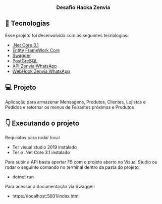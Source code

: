 <h3 align="center">
  Desafio Hacka Zenvia
</h3>

## :pushpin: Tecnologias

Esse projeto foi desenvolvido com as seguintes tecnologias:

- [.Net Core 3.1](https://docs.microsoft.com/pt-br/dotnet/core/)
- [Entity FrameWork Core](https://docs.microsoft.com/pt-br/ef/core/get-started/?tabs=netcore-cli)
- [Swagger](https://docs.microsoft.com/pt-br/aspnet/core/tutorials/getting-started-with-swashbuckle?view=aspnetcore-3.1&tabs=visual-studio)
- [PostGreSQL](https://www.postgresql.org)
- [API Zenvia WhatsApp](https://zenvia.github.io/zenvia-openapi-spec/v1/#tag/WhatsApp)
- [WebHook Zenvia WhatsApp](https://zenvia.github.io/zenvia-openapi-spec/v1/#tag/WhatsApp)

## :computer: Projeto

Aplicação para armazenar Mensagens, Produtos, Clientes, Lojistas e Pedidos e retornar os menus de Feirantes próximos e Produtos


## :point_down: Executando o projeto

  Requisitos para rodar local
   - Ter visual studio 2019 instalado 
   - Ter o .Net Core 3.1 instalado 
  
Para subir a API basta apertar F5 com o projeto aberto no Visual Studio ou rodar o seguinte comando no terminal dentro da pasta do projeto:
 - dotnet run

Para acessar a documentação via Swagger:
- https://localhost:5001/index.html
